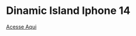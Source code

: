 # Dinamic Island Iphone 14
[Acesse Aqui](https://pedroaugusto2004.github.io/dinamic-island_Iphone14/)
